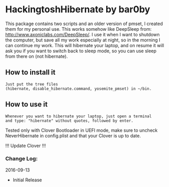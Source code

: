 # HackingtoshHibernate by bar0by
This package contains two scripts and an older version of pmset, I created
them for my personal use. This works somehow like DeepSleep from:
http://www.axoniclabs.com/DeepSleep/. I use it when I want to shutdown
the computer, but save all my work
especially at night, so in the morning I can continue my work.
This will hibernate your laptop, and on resume it will
ask you if you want to switch back to sleep mode, so you can use sleep
from there on (not hibernate).

## How to install it
	Just put the tree files
	(hibernate, disable_hibernate.command, yosemite_pmset) in ~/bin.

## How to use it
	Whenever you want to hibernate your laptop, just open a terminal
	and type: "hibernate" without quotes, followed by enter.

Tested only with Clover Bootloader in UEFI mode,
make sure to uncheck NeverHibernate in config.plist
and that your Clover is up to date.

!!! Update Clover !!!

### Change Log:

2016-09-13

- Initial Release
